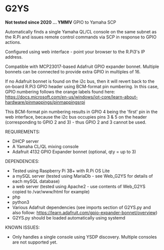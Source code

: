 # G2YS
**Not tested since 2020 ... YMMV**
GPIO to Yamaha SCP

Automatically finds a single Yamaha QL/CL console on the same subnet as the R.Pi and issues remote control commands via SCP in response to GPIO actions.

Configured using web interface - point your browser to the R.Pi3's IP address.

Compatible with MCP23017-based Adafruit GPIO expander bonnet. Multiple bonnets can be connected to provide extra GPIO in multiples of 16.

If no Adafruit bonnet is found on the i2c bus, then it will revert back to the on-board R.Pi3 GPIO header using BCM-format pin numbering.
In this case, GPIO numbering follows the orange labels found here:
https://docs.microsoft.com/en-us/windows/iot-core/learn-about-hardware/pinmappings/pinmappingsrpi

This BCM-format pin numbering results in GPIO 4 being the 'first' pin in the web interface, because the i2c bus occupies pins 3 & 5 on the header (corresponding to GPIO 2 and 3) - thus GPIO 2 and 3 cannot be used.

REQUIREMENTS:
 - DHCP server
 - A Yamaha CL/QL mixing console
 - Adafruit 4132 GPIO Expander bonnet (optional, qty = up to 3)

DEPENDENCIES:
 - Tested using Raspberry Pi 3B+ with R.Pi OS Lite
 - a mySQL server (tested using MariaDb - see Web_G2YS for details of each mySQL database)
 - a web server (tested using Apache2 - use contents of Web_G2YS copied to /var/www/html for example)
 - php
 - python3
 - Various Adafruit dependencies (see imports section of G2YS.py and also follow: https://learn.adafruit.com/gpio-expander-bonnet/overview)
 - G2YS.py should be loaded automatically using systemd

KNOWN ISSUES:
 - Only handles a single console using YSDP discovery. Multiple consoles are not supported yet.
